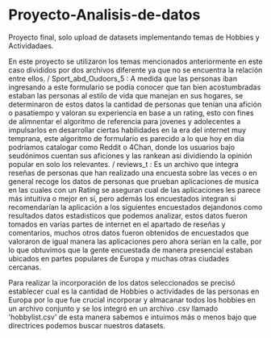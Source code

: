 # Proyecto-Analisis-de-datos
Proyecto final, solo upload de datasets implementando temas de Hobbies y Actividadaes.

En este proyecto se utilizaron los temas mencionados anteriormente en este caso divididos por dos archivos diferente ya que no se encuentra la relación entre ellos. 
/
Sport_abd_Oudoors_5 : 
A medida que las personas iban ingresando a este formulario se podía conocer que tan bien acostumbradas estaban las personas al estilo de vida que manejan en sus hogares, se determinaron de estos datos la cantidad de personas que tenían una afición o pasatiempo y valoran su experiencia en base a un rating, esto con fines de alimnentar el algoritmo de referencia para jovenes y adolecentes a impulsarlos en desarrollar ciertas habilidades en la era del internet muy temprana, este algoritmo de formulario es parecido a lo que hoy en día podríamos catalogar como Reddit o 4Chan, donde los usuarios bajo seudónimos cuentan sus aficiones y las rankean asi dividiendo la opinión popular en solo los relevantes. 
/
reviews_t : 
Es un archivo que integra reseñas de personas que han realizado una encuesta sobre las veces o en general recoge los datos de personas que prueban aplicaciones de musica en las cuales con un Rating se aseguran cual de las aplicaciones les parece más intuitiva o mejor en sí, pero además los encuestados integran si recomendarían la aplicación a los siguientes encuestados dejandonos como resultados datos estadisticos que podemos analizar, estos datos fueron tomados en varias partes de internet en el apartado de reseñas y comentarios, muchos otros datos fueron obtenidos de encuestados que valoraron de igual manera las aplicaciones pero ahora serían en la calle, por lo que obtuvimos que la gente encuestada de manera presencial estaban ubicados en partes populares de Europa y muchas otras ciudades cercanas.


Para realizar la incorporación de los datos seleccionados se precisó establecer cual es la cantidad de Hobbies o actividades de las personas en Europa por lo que fue crucial incorporar y almacanar todos los hobbies en un archivo conjunto y se los integró en un archivo .csv llamado 'hobbylist.csv' de esta manera sabemos e intuimos más o menos bajo que directrices podemos buscar nuestros datasets.
